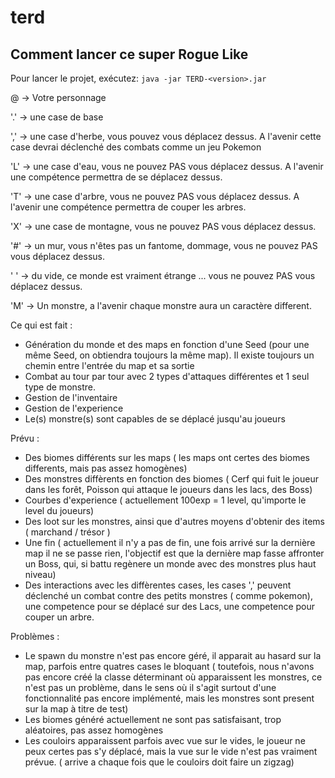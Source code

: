 # terd

## Comment lancer ce super Rogue Like
Pour lancer le projet, exécutez: `java -jar TERD-<version>.jar`


@ -> Votre personnage
 
'.' -> une case de base

',' -> une case d'herbe, vous pouvez vous déplacez dessus. A l'avenir cette case devrai déclenché des combats comme un jeu Pokemon

'L' -> une case d'eau, vous ne pouvez PAS vous déplacez dessus. A l'avenir une compétence permettra de se déplacez dessus.

'T' -> une case d'arbre, vous ne pouvez PAS vous déplacez dessus. A l'avenir une compétence permettra de couper les arbres.

'X' -> une case de montagne, vous ne pouvez PAS vous déplacez dessus.

'#' -> un mur, vous n'êtes pas un fantome, dommage, vous ne pouvez PAS vous déplacez dessus.

' ' -> du vide, ce monde est vraiment étrange ...   vous ne pouvez PAS vous déplacez dessus.

'M' -> Un monstre, a l'avenir chaque monstre aura un caractère different.


Ce qui est fait :  
* Génération du monde et des maps en fonction d'une Seed (pour une même Seed, on obtiendra toujours la même map). Il existe toujours un chemin entre l'entrée du map et sa sortie
* Combat au tour par tour avec 2 types d'attaques différentes et 1 seul type de monstre.
* Gestion de l'inventaire
* Gestion de l'experience  
* Le(s) monstre(s) sont capables de se déplacé jusqu'au joueurs

  
Prévu :  
* Des biomes différents sur les maps ( les maps ont certes des biomes differents, mais pas assez homogènes)  
* Des monstres diffèrents en fonction des biomes ( Cerf qui fuit le joueur dans les forêt, Poisson qui attaque le joueurs dans les lacs, des Boss)  
* Courbes d'experience ( actuellement 100exp = 1 level, qu'importe le level du joueurs)
* Des loot sur les monstres, ainsi que d'autres moyens d'obtenir des items ( marchand / trésor )  
* Une fin ( actuellement il n'y a pas de fin, une fois arrivé sur la dernière map il ne se passe rien, l'objectif est que la dernière map fasse affronter un Boss, qui, si battu regènere un monde avec des monstres plus haut niveau)
* Des interactions avec les diffèrentes cases, les cases ',' peuvent déclenché un combat contre des petits monstres ( comme pokemon), une competence pour se déplacé sur des Lacs, une competence pour couper un arbre.  
  
    
Problèmes :  
* Le spawn du monstre n'est pas encore géré, il apparait au hasard sur la map, parfois entre quatres cases le bloquant ( toutefois, nous n'avons pas encore créé la classe déterminant où apparaissent les monstres, ce n'est pas un problème, dans le sens où il s'agit surtout d'une fonctionnalité pas encore implémenté, mais les monstres sont present sur la map à titre de test)
* Les biomes généré actuellement ne sont pas satisfaisant, trop aléatoires, pas assez homogènes  
* Les couloirs apparaissent parfois avec vue sur le vides, le joueur ne peux certes pas s'y déplacé, mais la vue sur le vide n'est pas vraiment prévue. ( arrive a chaque fois que le couloirs doit faire un zigzag)

    



